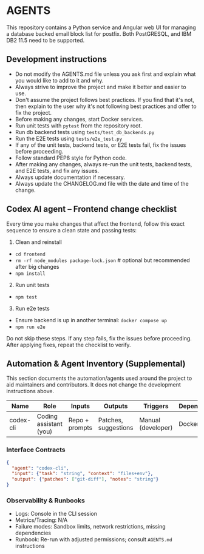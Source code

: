 <!-- Updated to best practices on 2025-09-14; appended generated agent docs while preserving maintainer instructions. -->
# AGENTS

This repository contains a Python service and Angular web UI for managing a
database backed email block list for postfix.  Both PostGRESQL, and IBM DB2 11.5
need to be supported.

## Development instructions

- Do not modify the AGENTS.md file unless you ask first and explain what you would like to add to it and why. 
- Always strive to improve the project and make it better and easier to use.
- Don't assume the project follows best practices. If you find that it's not, then explain to the user why it's not following best practices and offer to fix the project.
- Before making any changes, start Docker services.
- Run unit tests with `pytest` from the repository root.
- Run db backend tests using `tests/test_db_backends.py`
- Run the E2E tests using `tests/e2e_test.py`
- If any of the unit tests, backend tests, or E2E tests fail, fix the issues before proceeding.
- Follow standard PEP8 style for Python code.
- After making any changes, always re-run the unit tests, backend tests, and E2E tests, and fix any issues.
- Always update documentation if necessary. 
- Always update the CHANGELOG.md file with the date and time of the change.

## Codex AI agent – Frontend change checklist

Every time you make changes that affect the frontend, follow this exact sequence to ensure a clean state and passing tests:

1) Clean and reinstall

- `cd frontend`
- `rm -rf node_modules package-lock.json`  # optional but recommended after big changes
- `npm install`

2) Run unit tests

- `npm test`

3) Run e2e tests

- Ensure backend is up in another terminal: `docker compose up`
- `npm run e2e`

Do not skip these steps. If any step fails, fix the issues before proceeding. After applying fixes, repeat the checklist to verify.

<!-- BEGIN GENERATED: AGENTS:INVENTORY -->

## Automation & Agent Inventory (Supplemental)

This section documents the automation/agents used around the project to aid
maintainers and contributors. It does not change the development instructions
above.

| Name         | Role                    | Inputs              | Outputs             | Triggers            | Dependencies |
|--------------|-------------------------|---------------------|---------------------|---------------------|--------------|
| codex-cli    | Coding assistant (you)  | Repo + prompts      | Patches, suggestions| Manual (developer)  | Docker, pytest|

### Interface Contracts

```json
{
  "agent": "codex-cli",
  "input": {"task": "string", "context": "files+env"},
  "output": {"patches": ["git-diff"], "notes": "string"}
}
```

### Observability & Runbooks

- Logs: Console in the CLI session
- Metrics/Tracing: N/A
- Failure modes: Sandbox limits, network restrictions, missing dependencies
- Runbook: Re-run with adjusted permissions; consult `AGENTS.md` instructions

<!-- END GENERATED: AGENTS:INVENTORY -->
